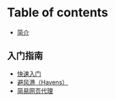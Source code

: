 # Table of contents

* [简介](README.md)

## 入门指南

* [快速入门](ru-men-zhi-nan/kuai-su-ru-men.md)
* [避风港（Havens）](ru-men-zhi-nan/bi-feng-gang-havens.md)
* [简易网页代理](ru-men-zhi-nan/jian-yi-wang-ye-dai-li.md)
